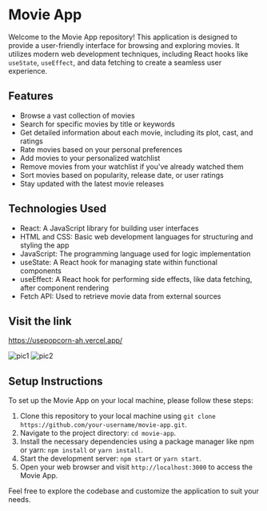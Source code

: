 # Movie App

Welcome to the Movie App repository! This application is designed to provide a user-friendly interface for browsing and exploring movies. It utilizes modern web development techniques, including React hooks like `useState`, `useEffect`, and data fetching to create a seamless user experience.

## Features

- Browse a vast collection of movies
- Search for specific movies by title or keywords
- Get detailed information about each movie, including its plot, cast, and ratings
- Rate movies based on your personal preferences
- Add movies to your personalized watchlist
- Remove movies from your watchlist if you've already watched them
- Sort movies based on popularity, release date, or user ratings
- Stay updated with the latest movie releases

## Technologies Used

- React: A JavaScript library for building user interfaces
- HTML and CSS: Basic web development languages for structuring and styling the app
- JavaScript: The programming language used for logic implementation
- useState: A React hook for managing state within functional components
- useEffect: A React hook for performing side effects, like data fetching, after component rendering
- Fetch API: Used to retrieve movie data from external sources

## Visit the link

https://usepopcorn-ah.vercel.app/

![pic1](https://github.com/alberthoxha/usepopcorn/assets/123065766/a2ef886f-a38f-4052-b37e-83a258c81536)
![pic2](https://github.com/alberthoxha/usepopcorn/assets/123065766/70310a97-7228-4e04-ab49-ec7fb81e0698)


## Setup Instructions

To set up the Movie App on your local machine, please follow these steps:

1. Clone this repository to your local machine using `git clone https://github.com/your-username/movie-app.git`.
2. Navigate to the project directory: `cd movie-app`.
3. Install the necessary dependencies using a package manager like npm or yarn: `npm install` or `yarn install`.
4. Start the development server: `npm start` or `yarn start`.
5. Open your web browser and visit `http://localhost:3000` to access the Movie App.

Feel free to explore the codebase and customize the application to suit your needs.



